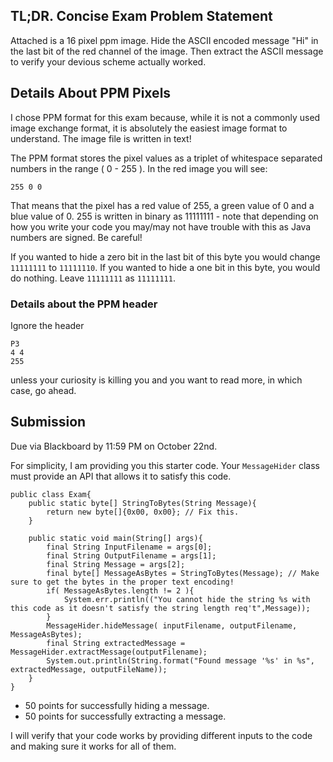 ## TL;DR. Concise Exam Problem Statement
Attached is a 16 pixel ppm image. Hide the ASCII encoded message "Hi" in the last bit of the red channel of the image.
Then extract the ASCII message to verify your devious scheme actually worked.

## Details About PPM Pixels
I chose PPM format for this exam because, while it is not a commonly used image exchange format, it is absolutely the easiest image format to understand. The image file is written in text!

The PPM format stores the pixel values as a triplet of whitespace separated numbers in the range ( 0 - 255 ).
In the red image you will see:

```
255 0 0
```

That means that the pixel has a red value of 255, a green value of 0 and a blue value of 0. 255 is written in binary as 11111111 - note that depending on how you write your code you may/may not have trouble with this as Java numbers are signed. Be careful!

If you wanted to hide a zero bit in the last bit of this byte you would change `11111111` to `11111110`. If you wanted to hide a one bit in this byte, you would do nothing. Leave `11111111` as `11111111`.


### Details about the PPM header
Ignore the header

```
P3
4 4
255
```

unless your curiosity is killing you and you want to read more, in which case, go ahead.

## Submission
Due via Blackboard by 11:59 PM on October 22nd.

For simplicity, I am providing you this starter code. Your `MessageHider` class must provide an API that allows it to satisfy this code.

```
public class Exam{
	public static byte[] StringToBytes(String Message){
		return new byte[]{0x00, 0x00}; // Fix this.
	}

	public static void main(String[] args){
		final String InputFilename = args[0];
		final String OutputFilename = args[1];
		final String Message = args[2];
		final byte[] MessageAsBytes = StringToBytes(Message); // Make sure to get the bytes in the proper text encoding!
		if( MessageAsBytes.length != 2 ){
			System.err.println(("You cannot hide the string %s with this code as it doesn't satisfy the string length req't",Message));
		}	    	
		MessageHider.hideMessage( inputFilename, outputFilename, MessageAsBytes);
		final String extractedMessage = MessageHider.extractMessage(outputFilename);
		System.out.println(String.format("Found message '%s' in %s", extractedMessage, outputFileName));
	}
}
```

* 50 points for successfully hiding a message. 
* 50 points for successfully extracting a message.

I will verify that your code works by providing different inputs to the code and making sure it works for all of them.
